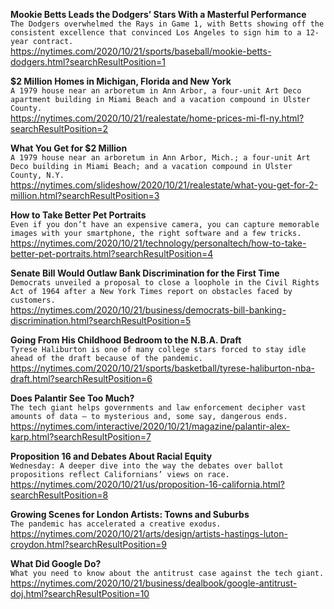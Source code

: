 **Mookie Betts Leads the Dodgers’ Stars With a Masterful Performance**\
`The Dodgers overwhelmed the Rays in Game 1, with Betts showing off the consistent excellence that convinced Los Angeles to sign him to a 12-year contract.`\
https://nytimes.com/2020/10/21/sports/baseball/mookie-betts-dodgers.html?searchResultPosition=1

**$2 Million Homes in Michigan, Florida and New York**\
`A 1979 house near an arboretum in Ann Arbor, a four-unit Art Deco apartment building in Miami Beach and a vacation compound in Ulster County.`\
https://nytimes.com/2020/10/21/realestate/home-prices-mi-fl-ny.html?searchResultPosition=2

**What You Get for $2 Million**\
`A 1979 house near an arboretum in Ann Arbor, Mich.; a four-unit Art Deco building in Miami Beach; and a vacation compound in Ulster County, N.Y.`\
https://nytimes.com/slideshow/2020/10/21/realestate/what-you-get-for-2-million.html?searchResultPosition=3

**How to Take Better Pet Portraits**\
`Even if you don’t have an expensive camera, you can capture memorable images with your smartphone, the right software and a few tricks.`\
https://nytimes.com/2020/10/21/technology/personaltech/how-to-take-better-pet-portraits.html?searchResultPosition=4

**Senate Bill Would Outlaw Bank Discrimination for the First Time**\
`Democrats unveiled a proposal to close a loophole in the Civil Rights Act of 1964 after a New York Times report on obstacles faced by customers.`\
https://nytimes.com/2020/10/21/business/democrats-bill-banking-discrimination.html?searchResultPosition=5

**Going From His Childhood Bedroom to the N.B.A. Draft**\
`Tyrese Haliburton is one of many college stars forced to stay idle ahead of the draft because of the pandemic.`\
https://nytimes.com/2020/10/21/sports/basketball/tyrese-haliburton-nba-draft.html?searchResultPosition=6

**Does Palantir See Too Much?**\
`The tech giant helps governments and law enforcement decipher vast amounts of data — to mysterious and, some say, dangerous ends.`\
https://nytimes.com/interactive/2020/10/21/magazine/palantir-alex-karp.html?searchResultPosition=7

**Proposition 16 and Debates About Racial Equity**\
`Wednesday: A deeper dive into the way the debates over ballot propositions reflect Californians’ views on race.`\
https://nytimes.com/2020/10/21/us/proposition-16-california.html?searchResultPosition=8

**Growing Scenes for London Artists: Towns and Suburbs**\
`The pandemic has accelerated a creative exodus.`\
https://nytimes.com/2020/10/21/arts/design/artists-hastings-luton-croydon.html?searchResultPosition=9

**What Did Google Do?**\
`What you need to know about the antitrust case against the tech giant.`\
https://nytimes.com/2020/10/21/business/dealbook/google-antitrust-doj.html?searchResultPosition=10


